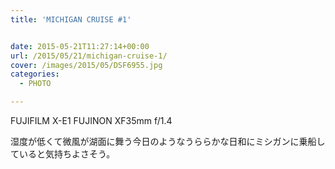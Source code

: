 ```yaml
---
title: 'MICHIGAN CRUISE #1'


date: 2015-05-21T11:27:14+00:00
url: /2015/05/21/michigan-cruise-1/
cover: /images/2015/05/DSF6955.jpg
categories:
  - PHOTO

---
```

FUJIFILM X-E1 FUJINON XF35mm f/1.4

湿度が低くて微風が湖面に舞う今日のようなうららかな日和にミシガンに乗船していると気持ちよさそう。
